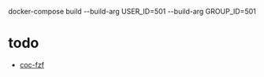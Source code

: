 docker-compose build --build-arg USER_ID=501 --build-arg GROUP_ID=501

# todo

- [coc-fzf](https://github.com/antoinemadec/coc-fzf)
